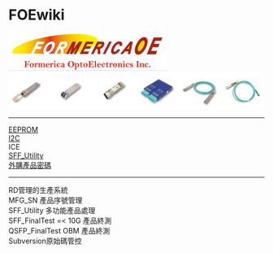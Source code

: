 FOEwiki
===
![](FOE.PNG)  
![](product.PNG)  

---

[EEPROM](/EEPROM/EEPROM.md)  
[I2C](/I2C/I2C.md)  
ICE  
[SFF_Utility](/SFF_Utility/SFF_Utility.md)  
[外購產品密碼](/outsourcing/outsourcing.md)

---

RD管理的生產系統  
MFG_SN 產品序號管理  
SFF_Utility 多功能產品處理  
SFF_FinalTest =< 10G 產品終測  
QSFP_FinalTest OBM 產品終測  
Subversion原始碼管控  
